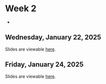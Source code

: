 # Week 2
-

## Wednesday, January 22, 2025

Slides are viewable [here](day_2.ipynb).


## Friday, January 24, 2025

Slides are viewable [here](day_3.ipynb).